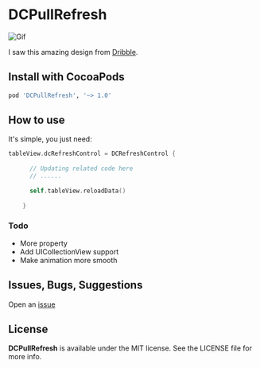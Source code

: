 # DCPullRefresh

![Gif](https://raw.githubusercontent.com/Tangdixi/DCPullRefresh/master/ScreenShot/1.gif)

I saw this amazing design from [Dribble](https://dribbble.com/shots/1797373-Pull-Down-To-Refresh). 

## Install with CocoaPods

```bash
pod 'DCPullRefresh', '~> 1.0'
``` 

## How to use

It's simple, you just need:

```Swift
tableView.dcRefreshControl = DCRefreshControl {
      
      // Updating related code here
      // ......
      
      self.tableView.reloadData()
      
    }
```

### Todo

*  More property 
*  Add UICollectionView support
*  Make animation more smooth

## Issues, Bugs, Suggestions

Open an [issue](https://github.com/Tangdixi/DCPullRefresh/issues) 

## License

**DCPullRefresh** is available under the MIT license. See the LICENSE file for more info.

